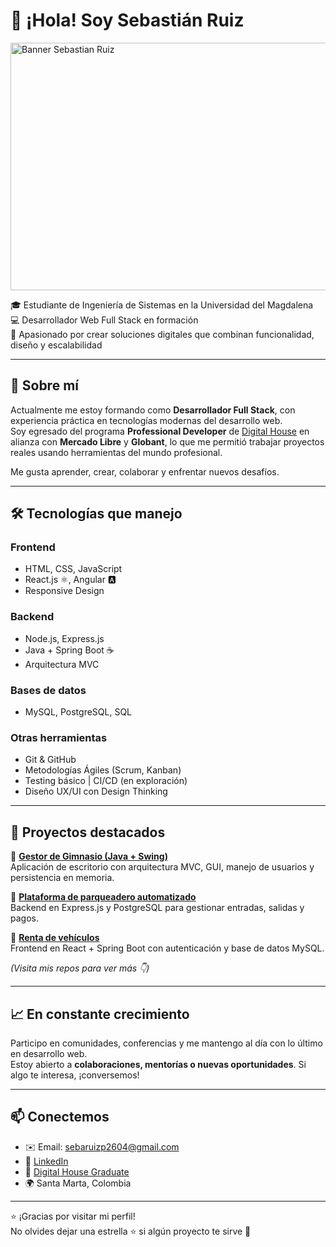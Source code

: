 # 👋 ¡Hola! Soy Sebastián Ruiz

<img width="1584" height="396" alt="Banner Sebastian Ruiz" src="https://github.com/user-attachments/assets/1842bfbf-9f92-4a2c-a4f6-1001932f2943" />

🎓 Estudiante de Ingeniería de Sistemas en la Universidad del Magdalena  
💻 Desarrollador Web Full Stack en formación  
🚀 Apasionado por crear soluciones digitales que combinan funcionalidad, diseño y escalabilidad

---

## 🧠 Sobre mí

Actualmente me estoy formando como **Desarrollador Full Stack**, con experiencia práctica en tecnologías modernas del desarrollo web.  
Soy egresado del programa **Professional Developer** de [Digital House](https://www.digitalhouse.com/) en alianza con **Mercado Libre** y **Globant**, lo que me permitió trabajar proyectos reales usando herramientas del mundo profesional.

Me gusta aprender, crear, colaborar y enfrentar nuevos desafíos.

---

## 🛠️ Tecnologías que manejo

### Frontend
- HTML, CSS, JavaScript
- React.js ⚛️, Angular 🅰️
- Responsive Design

### Backend
- Node.js, Express.js
- Java + Spring Boot ☕
- Arquitectura MVC

### Bases de datos
- MySQL, PostgreSQL, SQL

### Otras herramientas
- Git & GitHub
- Metodologías Ágiles (Scrum, Kanban)
- Testing básico | CI/CD (en exploración)
- Diseño UX/UI con Design Thinking

---

## 📂 Proyectos destacados

🔹 [**Gestor de Gimnasio (Java + Swing)**](https://github.com/Saruizz/GestorGimnasio)  
Aplicación de escritorio con arquitectura MVC, GUI, manejo de usuarios y persistencia en memoria.

🔹 [**Plataforma de parqueadero automatizado**](https://github.com/Saruizz/soyelbackend)  
Backend en Express.js y PostgreSQL para gestionar entradas, salidas y pagos.

🔹 [**Renta de vehículos**](https://github.com/Saruizz/proyect-vite-react)  
Frontend en React + Spring Boot con autenticación y base de datos MySQL.

*(Visita mis repos para ver más 👇)*

---

## 📈 En constante crecimiento

Participo en comunidades, conferencias y me mantengo al día con lo último en desarrollo web.  
Estoy abierto a **colaboraciones, mentorías o nuevas oportunidades**. Si algo te interesa, ¡conversemos!

---

## 📫 Conectemos

- ✉️ Email: sebaruizp2604@gmail.com  
- 🔗 [LinkedIn](www.linkedin.com/in/sebastian-ruiz-2020a9249) 
- 🧠 [Digital House Graduate](https://www.digitalhouse.com/)  
- 🌍 Santa Marta, Colombia

---

⭐ ¡Gracias por visitar mi perfil!  
No olvides dejar una estrella ⭐ si algún proyecto te sirve 🙌
